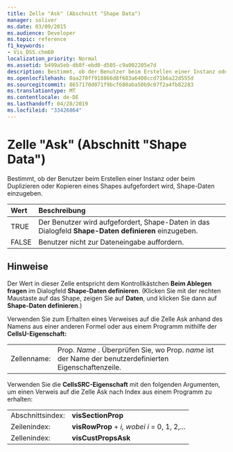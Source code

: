 ```yaml
---
title: Zelle "Ask" (Abschnitt "Shape Data")
manager: soliver
ms.date: 03/09/2015
ms.audience: Developer
ms.topic: reference
f1_keywords:
- Vis_DSS.chm60
localization_priority: Normal
ms.assetid: b499a5eb-db8f-ebd0-d505-c9a002205e7d
description: Bestimmt, ob der Benutzer beim Erstellen einer Instanz oder beim Duplizieren oder Kopieren eines Shapes aufgefordert wird, Shape-Daten einzugeben.
ms.openlocfilehash: 0aa270ff918866d8f683a6408ccd71b6a22d555d
ms.sourcegitcommit: 8657170d071f9bcf680aba50b9c07f2a4fb82283
ms.translationtype: MT
ms.contentlocale: de-DE
ms.lasthandoff: 04/28/2019
ms.locfileid: "33426864"
---
```

# <a name="ask-cell-shape-data-section"></a>Zelle "Ask" (Abschnitt "Shape Data")

Bestimmt, ob der Benutzer beim Erstellen einer Instanz oder beim Duplizieren oder Kopieren eines Shapes aufgefordert wird, Shape-Daten einzugeben.
  
|**Wert**|**Beschreibung**|
|:-----|:-----|
|TRUE  <br/> |Der Benutzer wird aufgefordert, Shape-Daten in das Dialogfeld **Shape-Daten definieren** einzugeben.  <br/> |
|FALSE  <br/> |Benutzer nicht zur Dateneingabe auffordern.  <br/> |
   
## <a name="remarks"></a>Hinweise

Der Wert in dieser Zelle entspricht dem Kontrollkästchen **Beim Ablegen fragen** im Dialogfeld **Shape-Daten definieren**. (Klicken Sie mit der rechten Maustaste auf das Shape, zeigen Sie auf **Daten**, und klicken Sie dann auf **Shape-Daten definieren**.)
  
Verwenden Sie zum Erhalten eines Verweises auf die Zelle Ask anhand des Namens aus einer anderen Formel oder aus einem Programm mithilfe der **CellsU-Eigenschaft:** 
  
|||
|:-----|:-----|
|Zellenname:  <br/> |Prop. *Name*  . Überprüfen Sie, wo Prop.  *name*  ist der Name der benutzerdefinierten Eigenschaftenzeile.  <br/> |
   
Verwenden Sie die **CellsSRC-Eigenschaft** mit den folgenden Argumenten, um einen Verweis auf die Zelle Ask nach Index aus einem Programm zu erhalten: 
  
|||
|:-----|:-----|
|Abschnittsindex:  <br/> |**visSectionProp** <br/> |
|Zeilenindex:  <br/> |**visRowProp**  +   *i,* *wobei i* = 0, 1, 2,...  <br/> |
|Zellenindex:  <br/> |**visCustPropsAsk** <br/> |
   

